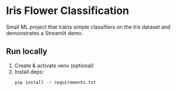 # Iris Flower Classification

Small ML project that trains simple classifiers on the Iris dataset and demonstrates a Streamlit demo.

## Run locally
1. Create & activate venv (optional)
2. Install deps:
   ```bash
   pip install -r requirements.txt